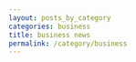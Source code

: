 ```yaml
---
layout: posts_by_category
categories: business
title: business news
permalink: /category/business
---
```

